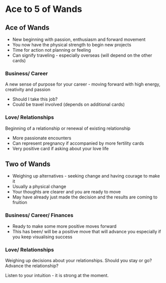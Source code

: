 # Ace to 5 of Wands

## Ace of Wands

- New beginning with passion, enthusiasm and forward movement
- You now have the physical strength to begin new projects
- Time for action not planning or feeling
- Can signify traveling - especially overseas (will depend on the other cards)

### Business/ Career

A new sense of purpose for your career - moving forward with high energy, creativity and passion

- Should I take this job?
- Could be travel involved (depends on additional cards)

### Love/ Relationships

Beginning of a relationship or renewal of existing relationship

- More passionate encounters
- Can represent pregnancy if accompanied by more fertility cards
- Very positive card if asking about your love life

## Two of Wands

- Weighing up alternatives - seeking change and having courage to make it
- Usually a physical change
- Your thoughts are clearer and you are ready to move
- May have already just made the decision and the results are coming to fruition

### Business/ Career/ Finances

- Ready to make some more positive moves forward
- This has been/ will be a positive move that will advance you especially if you keep visualising success

### Love/ Relationships

Weighing up decisions about your relationships. Should you stay or go? Advance the relationship?

Listen to your intuition - it is strong at the moment.
